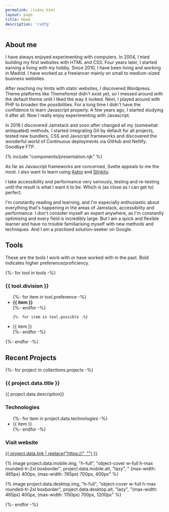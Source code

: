 ```yaml
---
permalink: /index.html
layout: page
title: Home
description: 'rsdfg'
---
```


<div class="max-w-prose mx-auto flow">

## About me

I have always enjoyed experimenting with computers. In 2004, I tried building my first websites with HTML and CSS. Four years later, I started earning a living with my hobby. Since 2010, I have been living and working in Madrid. I have worked as a freelancer mainly on small to medium-sized business websites.

After reaching my limits with static websites, I discovered Wordpress. Theme platforms like Themeforest didn't exist yet, so I messed around with the default theme until I liked the way it looked. Next, I played around with PHP to broaden the possibilities. For a long time I didn't have the confidence to learn Javascript properly. A few years ago, I started studying it after all. Now I really enjoy experimenting with Javascript.

In 2018 I discovered Jamstack and soon after changed all my (somewhat antiquated) methods. I started integrating Git by default for all projects, tested new bundlers, CSS and Javscript frameworks and discovered the wonderful world of Continuous deployments via GitHub and Netlify. Goodbye FTP.

</div>

{% include "components/presentation.njk" %}

<div class="max-w-prose mx-auto flow">

As far as Javascript frameworks are concerned, Svelte appeals to me the most. I also want to learn using [Astro](https://astro.build/) and [Slinkity](https://slinkity.dev/).

I take accessibility and performance very seriously, testing and re-testing until the result is what I want it to be. Which is (as close as I can get to) perfect.

I'm constantly reading and learning, and I'm especially enthusiastic about everything that's happening in the areas of Jamstack, accessibility and performance. I don't consider myself an expert anywhere, as I'm constantly optimising and every field is incredibly large. But I am a quick and flexible learner and have no trouble familiarising myself with new methods and techniques. And I am a practised solution-seeker on Google.

</div>

<div class="max-w-prose mx-auto flow">

## Tools

These are the tools I work with or have worked with in the past. Bold indicates higher preference/proficiency.

</div>

<article class="grid">
{%- for tool in tools -%}
<div class="box boxborder">
  <h3 class="text-lg uppercase pb-size-1"> {{ tool.division }}</h3>
  <ul role="list" class="text-lg">
{%- for item in tool.preference -%}
  <li>
  <strong>  {{ item }}  </strong>
  </li>
    {%- endfor -%}

    {%- for item in tool.possible -%}

  <li>
    {{ item }}
  </li>
    {%- endfor -%}
  </ul>
  </div>
    {%- endfor -%}
</article>

<div class="max-w-prose mx-auto flow">

## Recent Projects

</div>

<!-- get items from projects collections. projects not exported as independet pages. -->

{%- for project in collections.projects -%}

<div class="max-w-prose mx-auto flow">

  <h3 class="mt-size-0"> {{ project.data.title }}</h3>

<p>{{ project.data.description}}</p>

<div class="switcher">
<section>
  <h3 class="mt-size-2">Technologies </h3>

<ul>
    {%- for item in project.data.technologies -%}

  <li>
    {{ item }}
  </li>
    {%- endfor -%}
  </ul>

</section>

<section>

<h3 class="mt-size-2 mb-size-1">Visit website</h3>

<a href="{{ project.data.link}}"  class="box | boxborder linkbutton " style="--space: 0.333em">{{ project.data.link | replace("https://", "") }}</a>

</section>

</div>

</div>

<div class="sidebar mb-size-4">

{% image project.data.mobile.img, "h-full", "object-cover w-full h-max rounded-tr-2xl boxborder", project.data.mobile.alt, "lazy", "
(max-width: 465px) 400px, (max-width: 765px) 700px, 400px" %}

{% image project.data.desktop.img, "h-full", "object-cover w-full h-max rounded-tr-2xl boxborder", project.data.desktop.alt, "lazy", "(max-width: 465px) 400px, (max-width: 1150px) 700px, 1200px" %}

</div>

{%- endfor -%}
